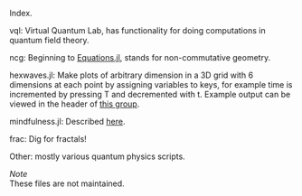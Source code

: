 Index.  

vql: Virtual Quantum Lab, has functionality for doing computations in quantum field theory.  

ncg: Beginning to [Equations.jl](https://github.com/jhlq/Equations.jl), stands for non-commutative geometry. 

hexwaves.jl: Make plots of arbitrary dimension in a 3D grid with 6 dimensions at each point by assigning variables to keys, for example time is incremented by pressing T and decremented with t. Example output can be viewed in the header of [this group](https://www.facebook.com/groups/OpenReviewCircle/).  

mindfulness.jl: Described [here](http://artai.co/julia/mindfulnessBell.html).

frac: Dig for fractals!

Other: mostly various quantum physics scripts.

*Note*  
These files are not maintained.
